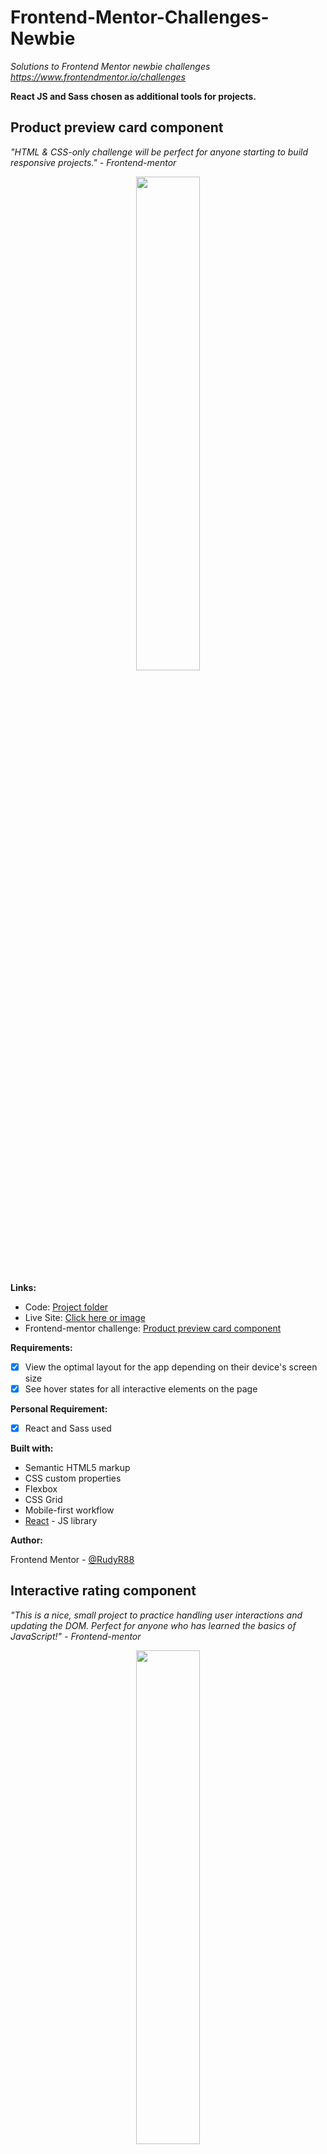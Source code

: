 # Frontend-Mentor-Challenges-Newbie
*Solutions to Frontend Mentor newbie challenges https://www.frontendmentor.io/challenges*

**React JS and Sass chosen as additional tools for projects.**

## Product preview card component
*"HTML & CSS-only challenge will be perfect for anyone starting to build responsive projects." - Frontend-mentor* 

<p align="center">
  <a href="https://productpreviewcardcomponent-f9638e.netlify.app" target="_blank">
    <img width="45%" src="https://user-images.githubusercontent.com/116358345/204959865-9de90659-dabc-458c-b2c4-e1072787f127.png">
  </a>
</p>

**Links:**

- Code: [Project folder](https://github.com/RudyR88/Frontend-Mentor-Challenges-Newbie/tree/main/product-preview-card-component)
- Live Site: [Click here or image](https://productpreviewcardcomponent-f9638e.netlify.app)
- Frontend-mentor challenge: [Product preview card component](https://www.frontendmentor.io/challenges/product-preview-card-component-GO7UmttRfa)


**Requirements:**

- [x] View the optimal layout for the app depending on their device's screen size
- [x] See hover states for all interactive elements on the page

**Personal Requirement:**

- [x] React and Sass used

**Built with:**
- Semantic HTML5 markup
- CSS custom properties
- Flexbox
- CSS Grid
- Mobile-first workflow
- [React](https://reactjs.org/) - JS library

**Author:**

Frontend Mentor - [@RudyR88](https://www.frontendmentor.io/profile/RudyR88)

## Interactive rating component
*"This is a nice, small project to practice handling user interactions and updating the DOM. Perfect for anyone who has learned the basics of JavaScript!" - Frontend-mentor* 

<p align="center">
  <a href="https://interactiveratingcomponent-313dbe.netlify.app" target="_blank">
    <img width="45%" src="https://user-images.githubusercontent.com/116358345/205088412-15e1a7a7-5a1e-451d-ad02-5761c08fbbd6.png">
  </a>
</p>

**Links:**

- Code: [Project folder](https://github.com/RudyR88/Frontend-Mentor-Challenges-Newbie/tree/main/interactive-rating-component)
- Live Site: [Click here or image](https://interactiveratingcomponent-313dbe.netlify.app)
- Frontend-mentor challenge: [Interactive rating component](https://www.frontendmentor.io/challenges/interactive-rating-component-koxpeBUmI)

**Requirements:**

- [x] View the optimal layout for the app depending on their device's screen size
- [x] See hover states for all interactive elements on the page
- [x] Select and submit a number rating
- [x] See the "Thank you" card state after submitting a rating

**Personal Requirement:**

- [x] React and Sass used

**Built with:**
- Semantic HTML5 markup
- CSS custom properties
- Flexbox
- Mobile-first workflow
- [React](https://reactjs.org/) - JS library

**Author:**

Frontend Mentor - [@RudyR88](https://www.frontendmentor.io/profile/RudyR88)

## QR code component
*"A perfect first challenge if you're new to HTML and CSS. The card layout doesn't shift, so it's ideal if you haven't learned about building responsive layouts yet." - Frontend-mentor* 

<p align="center">
  <a href="https://qrcodecomponent-13a6ed.netlify.app" target="_blank">
    <img width="45%" src="https://user-images.githubusercontent.com/116358345/205475378-b0a61598-b8d6-4a2f-8e7d-aa5fc11de708.png">
  </a>
</p>

**Links:**

- Code: [Project folder](https://github.com/RudyR88/Frontend-Mentor-Challenges-Newbie/tree/main/qr-code-component)
- Live Site: [Click here or image](https://qrcodecomponent-13a6ed.netlify.app)
- Frontend-mentor challenge: [QR code component](https://www.frontendmentor.io/challenges/qr-code-component-iux_sIO_H)

**Requirements:**

- [x] View the optimal layout for the app depending on their device's screen size

**Personal Requirement:**

- [x] React and Sass used

**Built with:**
- Semantic HTML5 markup
- CSS custom properties
- Flexbox
- Mobile-first workflow
- [React](https://reactjs.org/) - JS library

**Author:**

Frontend Mentor - [@RudyR88](https://www.frontendmentor.io/profile/RudyR88)

## NFT preview card component
*"This HTML & CSS only challenge is perfect for anyone just starting out or anyone wanting a small project to play around with." - Frontend-mentor* 

<p align="center">
  <a href="https://nftpreviewcardcomponent-93fa56.netlify.app/" target="_blank">
    <img width="45%" src="https://user-images.githubusercontent.com/116358345/205556224-449cef45-35ef-4db1-aff3-ac88ad4f8263.png">
  </a>
</p>

**Links:**

- Code: [Project folder](https://github.com/RudyR88/Frontend-Mentor-Challenges-Newbie/tree/main/nft-preview-card-component)
- Live Site: [Click here or image](https://nftpreviewcardcomponent-93fa56.netlify.app)
- Frontend-mentor challenge: [NFT preview card component](https://www.frontendmentor.io/challenges/nft-preview-card-component-SbdUL_w0U)

**Requirements:**

- [x] View the optimal layout for the app depending on their device's screen size
- [x] See hover states for interactive elements

**Personal Requirement:**

- [x] React and Sass used

**Built with:**
- Semantic HTML5 markup
- CSS custom properties
- Flexbox
- Mobile-first workflow
- [React](https://reactjs.org/) - JS library

**Author:**

Frontend Mentor - [@RudyR88](https://www.frontendmentor.io/profile/RudyR88)

## Order summary component
*"A perfect project for newbies who are starting to build confidence with layouts!" - Frontend-mentor* 

<p align="center">
  <a href="https://ordersummarycomponent-c0e13d.netlify.app/" target="_blank">
    <img width="45%" src="https://user-images.githubusercontent.com/116358345/205804069-17f686ce-3652-42b9-934f-3c850652fa71.png">
  </a>
</p>

**Links:**

- Code: [Project folder](https://github.com/RudyR88/Frontend-Mentor-Challenges-Newbie/tree/main/order-summary-component)
- Live Site: [Click here or image](https://ordersummarycomponent-c0e13d.netlify.app/)
- Frontend-mentor challenge: [Order summary component](https://www.frontendmentor.io/challenges/order-summary-component-QlPmajDUj)

**Requirements:**

- [x] View the optimal layout for the app depending on their device's screen size
- [x] See hover states for interactive elements

**Personal Requirement:**

- [x] React and Sass used

**Built with:**
- Semantic HTML5 markup
- CSS custom properties
- Flexbox
- Mobile-first workflow
- [React](https://reactjs.org/) - JS library

**Author:**

Frontend Mentor - [@RudyR88](https://www.frontendmentor.io/profile/RudyR88)
